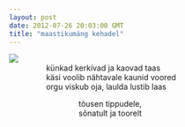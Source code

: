 ```yaml
---
layout: post
date: 2012-07-26 20:03:00 GMT
title: "maastikumäng kehadel"
---
```

<p><img align="left" src="http://media.tumblr.com/tumblr_m7s9ubPugs1qjcjk2.jpg" /></p>&#13;
<p>    <br />                 künkad kerkivad ja kaovad taas        <br />                 käsi voolib nähtavale kaunid voored<br />                 orgu viskub oja, laulda lustib laas </p>&#13;
<p>                                tõusen tippudele,<br />                                sõnatult ja toorelt</p> 